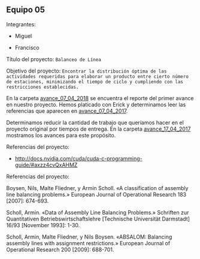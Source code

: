 ## Equipo 05

Integrantes:

* Miguel

* Francisco

Título del proyecto: `Balanceo de Línea`

Objetivo del proyecto: `Encontrar la distribución óptima de las actividades requeridas para elaborar un producto entre cierto número de estaciones, minimizando el tiempo de ciclo y cumpliendo con las restricciones establecidas.`

En la carpeta [avance_07_04_2018](avance_07_04_2017) se encuentra el reporte del primer avance en nuestro proyecto. Hemos platicado con Erick y determinamos leer las referencias que aparecen en [avance_07_04_2017](avance_07_04_2017).

Determinamos reducir la cantidad de trabajo que queríamos hacer en el proyecto original por tiempos de entrega. En la carpeta [avance_17_04_2017](avance_17_04_2017) mostramos los avances para este propósito.


Referencias del proyecto:

* http://docs.nvidia.com/cuda/cuda-c-programming-guide/#axzz4cvQxAHMZ

Referencias del proyecto:

Boysen, Nils, Malte Fliedner, y Armin Scholl. «A classification of assembly line balancing problems.» European Journal of Operational Research 183 [2007]: 674-693.

Scholl, Armin. «Data of Assembly Line Balancing Problems.» Schriften zur Quantitativen Betriebswirtschaftslehre [Technische Universität Darmstadt] 16/93 [November 1993]: 1-30.

Scholl, Armin, Malte Fliedner, y Nils Boysen. «ABSALOM: Balancing assembly lines with assignment restrictions.» European Journal of Operational Research 200 [2009]: 688-701.